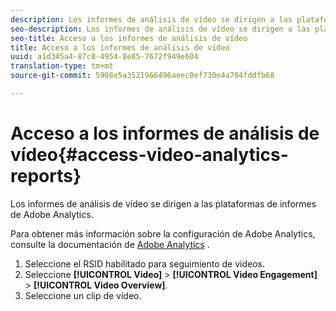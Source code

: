 ```yaml
---
description: Los informes de análisis de vídeo se dirigen a las plataformas de informes de Adobe Analytics.
seo-description: Los informes de análisis de vídeo se dirigen a las plataformas de informes de Adobe Analytics.
seo-title: Acceso a los informes de análisis de vídeo
title: Acceso a los informes de análisis de vídeo
uuid: a1d345a4-87c8-4954-8e85-7672f949e604
translation-type: tm+mt
source-git-commit: 5908e5a3521966496aeec0ef730e4a704fddfb68

---
```



# Acceso a los informes de análisis de vídeo{#access-video-analytics-reports}

Los informes de análisis de vídeo se dirigen a las plataformas de informes de Adobe Analytics.

Para obtener más información sobre la configuración de Adobe Analytics, consulte la documentación de [Adobe Analytics](https://microsite.omniture.com/t2/help/en_US/reference/) .
1. Seleccione el RSID habilitado para seguimiento de videos.
1. Seleccione **[!UICONTROL Video]** > **[!UICONTROL Video Engagement]** > **[!UICONTROL Video Overview]**.
1. Seleccione un clip de vídeo.
